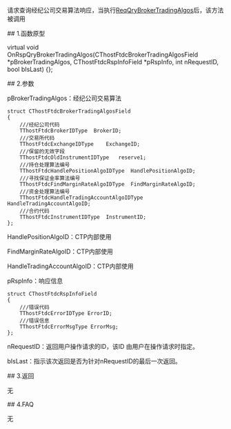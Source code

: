 <p>请求查询经纪公司交易算法响应，当执行<a href="../../CTHOSTFTDCTRADERSPI/REQQRYBROKERTRADINGALGOS/">ReqQryBrokerTradingAlgos</a>后，该方法被调用</p>
<span class="anchor" id="22479c9f-5234-4d98-9a83-3c44126c3cf3"></span>
## 1.函数原型
<p>virtual void OnRspQryBrokerTradingAlgos(CThostFtdcBrokerTradingAlgosField *pBrokerTradingAlgos, CThostFtdcRspInfoField *pRspInfo, int nRequestID, bool bIsLast) {};</p>
<span class="anchor" id="9cdde67a-1e46-4eb0-8761-fdccc9cb7a5e"></span>
## 2.参数
<p>pBrokerTradingAlgos：经纪公司交易算法</p>
<pre><code>struct CThostFtdcBrokerTradingAlgosField
{
    ///经纪公司代码
    TThostFtdcBrokerIDType  BrokerID;
    ///交易所代码
    TThostFtdcExchangeIDType    ExchangeID;
    ///保留的无效字段
    TThostFtdcOldInstrumentIDType   reserve1;
    ///持仓处理算法编号
    TThostFtdcHandlePositionAlgoIDType  HandlePositionAlgoID;
    ///寻找保证金率算法编号
    TThostFtdcFindMarginRateAlgoIDType  FindMarginRateAlgoID;
    ///资金处理算法编号
    TThostFtdcHandleTradingAccountAlgoIDType    HandleTradingAccountAlgoID;
    ///合约代码
    TThostFtdcInstrumentIDType  InstrumentID;
};
</code></pre>
<p>HandlePositionAlgoID：CTP内部使用</p>
<p>FindMarginRateAlgoID：CTP内部使用</p>
<p>HandleTradingAccountAlgoID：CTP内部使用</p>
<p>pRspInfo：响应信息</p>
<pre><code>struct CThostFtdcRspInfoField
{
    ///错误代码
    TThostFtdcErrorIDType ErrorID;
    ///错误信息
    TThostFtdcErrorMsgType ErrorMsg;
};
</code></pre>
<p>nRequestID：返回用户操作请求的ID，该ID 由用户在操作请求时指定。</p>
<p>bIsLast：指示该次返回是否为针对nRequestID的最后一次返回。</p>
<span class="anchor" id="75034eca-f07b-4666-a2fa-7cd7124aa613"></span>
## 3.返回
<p>无</p>
<span class="anchor" id="a28ebd4a-7bb8-41e5-b7a0-9d2fbde5ca87"></span>
## 4.FAQ
<p>无</p>
